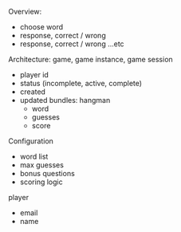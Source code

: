Overview:
- choose word
- response, correct / wrong
- response, correct / wrong
...etc


Architecture:
game, game instance, game session
- player id
- status (incomplete, active, complete)
- created
- updated
  bundles: hangman
  - word
  - guesses
  - score

Configuration
- word list
- max guesses 
- bonus questions
- scoring logic 

player
- email
- name
